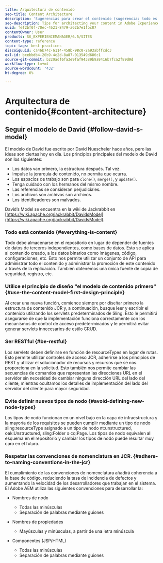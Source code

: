 ```yaml
---
title: Arquitectura de contenido
seo-title: Content Architecture
description: 'Sugerencias para crear el contenido (sugerencia: todo es contenido)'
seo-description: Tips for architecting your content in Adobe Experience Manager (AEM). (hint - everything is content)
uuid: fef2bf0f-70ec-4621-8479-a62b7e1fbc07
contentOwner: User
products: SG_EXPERIENCEMANAGER/6.5/SITES
content-type: reference
topic-tags: best-practices
discoiquuid: ca46b74c-6114-458b-98c0-2a93abffcdc3
exl-id: bcebbdb4-20b9-4c2d-8a87-013549d686c1
source-git-commit: b220adf6fa3e9faf94389b9a9416b7fca2f89d9d
workflow-type: tm+mt
source-wordcount: '432'
ht-degree: 0%

---
```


# Arquitectura de contenido{#content-architecture}

## Seguir el modelo de David {#follow-david-s-model}

El modelo de David fue escrito por David Nuescheler hace años, pero las ideas son ciertas hoy en día. Los principios principales del modelo de David son los siguientes:

* Los datos van primero, la estructura después. Tal vez.
* Impulse la jerarquía de contenido, no permita que ocurra.
* Los espacios de trabajo son para `clone()`, `merge()`, y `update()`.
* Tenga cuidado con los hermanos del mismo nombre.
* Las referencias se consideran perjudiciales.
* Los archivos son archivos son archivos.
* Los identificadores son malvados.

David’s Model se encuentra en la wiki de Jackrabbit en [https://wiki.apache.org/jackrabbit/DavidsModel](https://wiki.apache.org/jackrabbit/DavidsModel).

### Todo está contenido {#everything-is-content}

Todo debe almacenarse en el repositorio en lugar de depender de fuentes de datos de terceros independientes, como bases de datos. Esto se aplica al contenido creado, a los datos binarios como imágenes, código, configuraciones, etc. Esto nos permite utilizar un conjunto de API para administrar todo el contenido y administrar la promoción de este contenido a través de la replicación. También obtenemos una única fuente de copia de seguridad, registro, etc.

### Utilice el principio de diseño &quot;el modelo de contenido primero&quot; {#use-the-content-model-first-design-principle}

Al crear una nueva función, comience siempre por diseñar primero la estructura de contenido JCR y, a continuación, busque leer y escribir el contenido utilizando los servlets predeterminados de Sling. Esto le permitirá asegurarse de que la implementación funciona correctamente con los mecanismos de control de acceso predeterminados y le permitirá evitar generar servlets innecesarios de estilo CRUD.

### Ser RESTful {#be-restful}

Los servlets deben definirse en función de resourceTypes en lugar de rutas. Esto permite utilizar controles de acceso JCR, adherirse a los principios de REST y utilizar el solucionador de recursos y recursos que se nos proporciona en la solicitud. Esto también nos permite cambiar las secuencias de comandos que representan las direcciones URL en el servidor sin necesidad de cambiar ninguna dirección URL del lado del cliente, mientras ocultamos los detalles de implementación del lado del servidor del cliente para mayor seguridad.

### Evite definir nuevos tipos de nodo {#avoid-defining-new-node-types}

Los tipos de nodo funcionan en un nivel bajo en la capa de infraestructura y la mayoría de los requisitos se pueden cumplir mediante un tipo de nodo sling:resourceType asignado a un tipo de nodo nt:unstructured, oak:Unstructured, sling:Folder o cq:Page. Los tipos de nodo equivalen al esquema en el repositorio y cambiar los tipos de nodo puede resultar muy caro en el futuro.

### Respetar las convenciones de nomenclatura en JCR. {#adhere-to-naming-conventions-in-the-jcr}

El cumplimiento de las convenciones de nomenclatura añadirá coherencia a la base de código, reduciendo la tasa de incidencia de defectos y aumentando la velocidad de los desarrolladores que trabajan en el sistema. El Adobe AEM utiliza las siguientes convenciones para desarrollar la:

* Nombres de nodo

   * Todas las minúsculas
   * Separación de palabras mediante guiones

* Nombres de propiedades

   * Mayúsculas y minúsculas, a partir de una letra minúscula

* Componentes (JSP/HTML)

   * Todas las minúsculas
   * Separación de palabras mediante guiones

